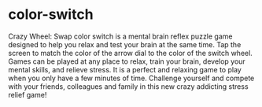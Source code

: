 # color-switch
Crazy Wheel: Swap color switch is a mental brain reflex puzzle game designed to help you relax and test your brain at the same time. Tap the screen to match the color of the arrow dial to the color of the switch wheel. Games can be played at any place to relax, train your brain, develop your mental skills, and relieve stress. It is a perfect and relaxing game to play when you only have a few minutes of time. Challenge yourself and compete with your friends, colleagues and family in this new crazy addicting stress relief game!
